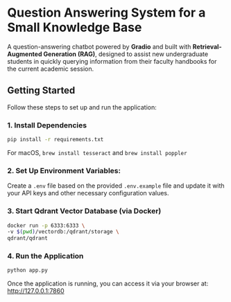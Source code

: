 # Question Answering System for a Small Knowledge Base

A question-answering chatbot powered by **Gradio** and built with **Retrieval-Augmented Generation (RAG)**, designed to assist new undergraduate students in quickly querying information from their faculty handbooks for the current academic session.


## Getting Started
Follow these steps to set up and run the application:

### 1. Install Dependencies
```bash
pip install -r requirements.txt
```

For macOS, `brew install tesseract` and `brew install poppler`

### 2. Set Up Environment Variables:
Create a `.env` file based on the provided `.env.example` file and update it with your API keys and other necessary configuration values.

### 3. Start Qdrant Vector Database (via Docker)
```bash
docker run -p 6333:6333 \
-v $(pwd)/vectordb:/qdrant/storage \
qdrant/qdrant
```

### 4. Run the Application
```bash
python app.py
```
Once the application is running, you can access it via your browser at:
http://127.0.0.1:7860